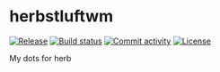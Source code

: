 # herbstluftwm

[![Release](https://img.shields.io/github/v/release/vsedov/herbstluftwm)](https://img.shields.io/github/v/release/vsedov/herbstluftwm)
[![Build status](https://img.shields.io/github/workflow/status/vsedov/herbstluftwm/merge-to-main)](https://img.shields.io/github/workflow/status/vsedov/herbstluftwm/merge-to-main)
[![Commit activity](https://img.shields.io/github/commit-activity/m/vsedov/herbstluftwm)](https://img.shields.io/github/commit-activity/m/vsedov/herbstluftwm)
[![License](https://img.shields.io/github/license/vsedov/herbstluftwm)](https://img.shields.io/github/license/vsedov/herbstluftwm)

My dots for herb
